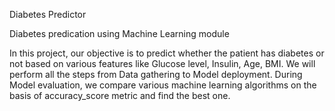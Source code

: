 Diabetes Predictor

Diabetes predication using Machine Learning module


 In this project, our objective is to predict whether the patient has diabetes or not based on various features like Glucose level, Insulin, Age, BMI. 
We will perform all the steps from Data gathering to Model deployment. During Model evaluation, we compare various machine learning algorithms on the basis of accuracy_score 
metric and find the best one.
